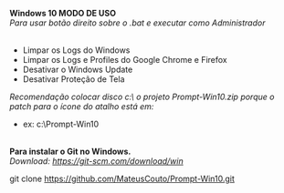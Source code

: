 **Windows 10 MODO DE USO**<br />
*Para usar botão direito sobre o .bat e executar como Administrador*<br /><br />

- Limpar os Logs do Windows
- Limpar os Logs e Profiles do Google Chrome e Firefox
- Desativar o Windows Update
- Desativar Proteção de Tela<br />  

*Recomendação colocar disco c:\ o projeto Prompt-Win10.zip porque o patch para o ícone do atalho está em:*
- ex: c:\Prompt-Win10<br /><br />


**Para instalar o Git no Windows.**<br /> 
*Download: https://git-scm.com/download/win*

git clone https://github.com/MateusCouto/Prompt-Win10.git
